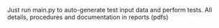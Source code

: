 Just run main.py to auto-generate test input data and perform tests. All details, procedures and documentation in reports (pdfs)
